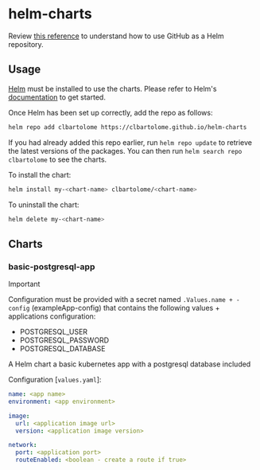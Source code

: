 # helm-charts

Review [this reference](https://helm.sh/docs/howto/chart_releaser_action/) to understand how to use GitHub as a Helm repository.

## Usage

[Helm](https://helm.sh) must be installed to use the charts.  Please refer to
Helm's [documentation](https://helm.sh/docs) to get started.

Once Helm has been set up correctly, add the repo as follows:

```sh
helm repo add clbartolome https://clbartolome.github.io/helm-charts
```

If you had already added this repo earlier, run `helm repo update` to retrieve
the latest versions of the packages.  You can then run `helm search repo
clbartolome` to see the charts.

To install the <chart-name> chart:

```sh
helm install my-<chart-name> clbartolome/<chart-name>
```
    
To uninstall the chart:

```sh
helm delete my-<chart-name>
```

## Charts

### basic-postgresql-app

> [!IMPORTANT]  
> Configuration must be provided with a secret named `.Values.name + -config` (exampleApp-config) that contains the following values + applications configuration:
> - POSTGRESQL_USER
> - POSTGRESQL_PASSWORD
> - POSTGRESQL_DATABASE

A Helm chart a basic kubernetes app with a postgresql database included

Configuration [`values.yaml`]:

```yaml
name: <app name>
environment: <app environment>

image:
  url: <application image url>
  version: <application image version>

network:
  port: <application port>
  routeEnabled: <boolean - create a route if true>
```




